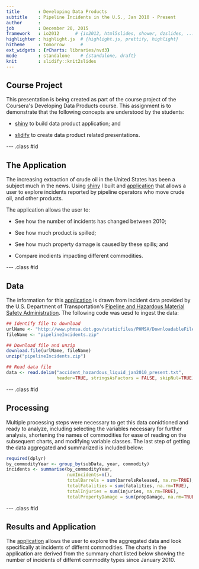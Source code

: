 ```yaml
---
title       : Developing Data Products
subtitle    : Pipeline Incidents in the U.S., Jan 2010 - Present
author      : 
job         : December 20, 2015
framework   : io2012      # {io2012, html5slides, shower, dzslides, ...}
highlighter : highlight.js  # {highlight.js, prettify, highlight}
hitheme     : tomorrow      # 
ext_widgets : {rCharts: libraries/nvd3}
mode        : standalone    # {standalone, draft}
knit        : slidify::knit2slides
---
```


## Course Project

This presentation is being created as part of the course project of the Coursera's Developing Data Products course. This assignment is to demonstrate that the following concepts are understood by the students:

* [shiny](http://shiny.rstudio.com/) to build data product application; and

* [slidify](http://slidify.org/) to create data product related presentations.

--- .class #id

## The Application

The increasing extraction of crude oil in the United States has been a subject much in the news.  Using [shiny](http://shiny.rstudio.com/) I built and [application](https://data8021.shinyapps.io/pipelineApp) that allows a user to explore incidents reported by pipeline operators who move crude oil, and other products.

The application allows the user to:

* See how the number of incidents has changed between 2010;

* See how much product is spilled;

* See how much property damage is caused by these spills; and

* Compare incdients impacting different commodities.

--- .class #id 

## Data

The information for this [application](https://data8021.shinyapps.io/pipelineApp) is drawn from incident data provided by the U.S. Department of Transportation's [Pipeline and Hazardous Material Safety Administration](http://www.phmsa.dot.gov/). The following code was uesd to ingest the data:


```r
## Identify file to download
urlName <- "http://www.phmsa.dot.gov/staticfiles/PHMSA/DownloadableFiles/Files/Pipeline/data/accident_hazardous_liquid_jan2010_present.zip"
fileName <- "pipelineIncidents.zip"

## Download file and unzip
download.file(urlName, fileName)
unzip("pipelineIncidents.zip")

## Read data file
data <- read.delim("accident_hazardous_liquid_jan2010_present.txt",
                   header=TRUE, stringsAsFactors = FALSE, skipNul=TRUE)
```

--- .class #id 

## Processing

Multiple processing steps were necessary to get this data conidtioned and ready to analyze, including selecting the variables necessary for further analysis, shortening the names of commodities for ease of reading on the subsequent charts, and modifying variable classes. The last step of getting the data aggregated and summarized is included below:


```r
required(dplyr)
by_commodityYear <- group_by(subData, year, commodity)
incidents <- summarise(by_commodityYear,
                       numIncidents=n(),
                       totalBarrels = sum(barrelsReleased, na.rm=TRUE),
                       totalFatalities = sum(fatalities, na.rm=TRUE),
                       totalInjuries = sum(injuries, na.rm=TRUE),
                       totalPropertyDamage = sum(propDamage, na.rm=TRUE))
```

--- .class #id 

## Results and Application

The [application](https://data8021.shinyapps.io/pipelineApp) allows the user to explore the aggregated data and look specifically at incidents of differnt commodities.  The charts in the application are derived from the summary chart listed below showing the number of incidents of differnt commodity types since January 2010.

<link rel='stylesheet' href=//cdnjs.cloudflare.com/ajax/libs/nvd3/1.1.15-beta/nv.d3.min.css>
<script type='text/javascript' src=//ajax.googleapis.com/ajax/libs/jquery/1.8.2/jquery.min.js></script>
<script type='text/javascript' src=//d3js.org/d3.v3.min.js></script>
<script type='text/javascript' src=//cdnjs.cloudflare.com/ajax/libs/nvd3/1.1.15-beta/nv.d3.min.js></script>
<script type='text/javascript' src=//nvd3.org/assets/lib/fisheye.js></script> 
 <style>
  .rChart {
    display: block;
    margin-left: auto; 
    margin-right: auto;
    width: 800px;
    height: 400px;
  }  
  </style>
<div id = 'chart1ec07ef556cc' class = 'rChart nvd3'></div>
<script type='text/javascript'>
 $(document).ready(function(){
      drawchart1ec07ef556cc()
    });
    function drawchart1ec07ef556cc(){  
      var opts = {
 "dom": "chart1ec07ef556cc",
"width":    800,
"height":    400,
"x": "year",
"y": "numIncidents",
"group": "commodity",
"color": "commodity",
"type": "lineChart",
"id": "chart1ec07ef556cc" 
},
        data = [
 {
 "X": 1,
"year": 2010,
"commodity": "CO2 (CARBON DIOXIDE)",
"numIncidents": 6,
"totalBarrels":         329.18,
"totalFatalities": 0,
"totalInjuries": 0,
"totalPropertyDamage": 213 
},
{
 "X": 2,
"year": 2010,
"commodity": "CRUDE OIL",
"numIncidents": 156,
"totalBarrels":       52716.75,
"totalFatalities": 0,
"totalInjuries": 0,
"totalPropertyDamage": 1033494 
},
{
 "X": 3,
"year": 2010,
"commodity": "HIGHLY VOLATILE LIQUID",
"numIncidents": 63,
"totalBarrels":       39939.18,
"totalFatalities": 1,
"totalInjuries": 1,
"totalPropertyDamage": 10566 
},
{
 "X": 4,
"year": 2010,
"commodity": "REFINED/PETROLEUM PRODUCT (NON-HVL)",
"numIncidents": 125,
"totalBarrels":        7573.29,
"totalFatalities": 0,
"totalInjuries": 2,
"totalPropertyDamage": 30922 
},
{
 "X": 5,
"year": 2011,
"commodity": "CO2 (CARBON DIOXIDE)",
"numIncidents": 4,
"totalBarrels":        2541.76,
"totalFatalities": 0,
"totalInjuries": 0,
"totalPropertyDamage": 169 
},
{
 "X": 6,
"year": 2011,
"commodity": "CRUDE OIL",
"numIncidents": 147,
"totalBarrels":       35358.56,
"totalFatalities": 0,
"totalInjuries": 0,
"totalPropertyDamage": 185259 
},
{
 "X": 7,
"year": 2011,
"commodity": "HIGHLY VOLATILE LIQUID",
"numIncidents": 72,
"totalBarrels":       27859.56,
"totalFatalities": 1,
"totalInjuries": 2,
"totalPropertyDamage": 8319 
},
{
 "X": 8,
"year": 2011,
"commodity": "REFINED/PETROLEUM PRODUCT (NON-HVL)",
"numIncidents": 123,
"totalBarrels":       23351.43,
"totalFatalities": 0,
"totalInjuries": 0,
"totalPropertyDamage": 79786 
},
{
 "X": 9,
"year": 2012,
"commodity": "CO2 (CARBON DIOXIDE)",
"numIncidents": 2,
"totalBarrels":          19.03,
"totalFatalities": 0,
"totalInjuries": 0,
"totalPropertyDamage": 6 
},
{
 "X": 10,
"year": 2012,
"commodity": "CRUDE OIL",
"numIncidents": 189,
"totalBarrels":        15025.3,
"totalFatalities": 3,
"totalInjuries": 4,
"totalPropertyDamage": 46870 
},
{
 "X": 11,
"year": 2012,
"commodity": "HIGHLY VOLATILE LIQUID",
"numIncidents": 41,
"totalBarrels":       21436.56,
"totalFatalities": 0,
"totalInjuries": 0,
"totalPropertyDamage": 4458 
},
{
 "X": 12,
"year": 2012,
"commodity": "REFINED/PETROLEUM PRODUCT (NON-HVL)",
"numIncidents": 134,
"totalBarrels":        9402.96,
"totalFatalities": 0,
"totalInjuries": 0,
"totalPropertyDamage": 93577 
},
{
 "X": 13,
"year": 2013,
"commodity": "CO2 (CARBON DIOXIDE)",
"numIncidents": 5,
"totalBarrels":          51.53,
"totalFatalities": 0,
"totalInjuries": 0,
"totalPropertyDamage": 184 
},
{
 "X": 14,
"year": 2013,
"commodity": "CRUDE OIL",
"numIncidents": 205,
"totalBarrels":       43047.61,
"totalFatalities": 0,
"totalInjuries": 6,
"totalPropertyDamage": 193263 
},
{
 "X": 15,
"year": 2013,
"commodity": "HIGHLY VOLATILE LIQUID",
"numIncidents": 57,
"totalBarrels":       61882.75,
"totalFatalities": 1,
"totalInjuries": 0,
"totalPropertyDamage": 29969 
},
{
 "X": 16,
"year": 2013,
"commodity": "REFINED/PETROLEUM PRODUCT (NON-HVL)",
"numIncidents": 134,
"totalBarrels":       12485.05,
"totalFatalities": 0,
"totalInjuries": 0,
"totalPropertyDamage": 55024 
},
{
 "X": 17,
"year": 2014,
"commodity": "BIOFUELS",
"numIncidents": 1,
"totalBarrels":            3.5,
"totalFatalities": 0,
"totalInjuries": 0,
"totalPropertyDamage": 1 
},
{
 "X": 18,
"year": 2014,
"commodity": "CO2 (CARBON DIOXIDE)",
"numIncidents": 4,
"totalBarrels":         2188.8,
"totalFatalities": 0,
"totalInjuries": 0,
"totalPropertyDamage": 31 
},
{
 "X": 19,
"year": 2014,
"commodity": "CRUDE OIL",
"numIncidents": 233,
"totalBarrels":       17847.78,
"totalFatalities": 0,
"totalInjuries": 0,
"totalPropertyDamage": 57871 
},
{
 "X": 20,
"year": 2014,
"commodity": "HIGHLY VOLATILE LIQUID",
"numIncidents": 50,
"totalBarrels":       10879.37,
"totalFatalities": 0,
"totalInjuries": 0,
"totalPropertyDamage": 30819 
},
{
 "X": 21,
"year": 2014,
"commodity": "REFINED/PETROLEUM PRODUCT (NON-HVL)",
"numIncidents": 157,
"totalBarrels":       16377.82,
"totalFatalities": 0,
"totalInjuries": 0,
"totalPropertyDamage": 41086 
},
{
 "X": 22,
"year": 2015,
"commodity": "CO2 (CARBON DIOXIDE)",
"numIncidents": 4,
"totalBarrels":           72.8,
"totalFatalities": 0,
"totalInjuries": 0,
"totalPropertyDamage": 43 
},
{
 "X": 23,
"year": 2015,
"commodity": "CRUDE OIL",
"numIncidents": 212,
"totalBarrels":       16595.09,
"totalFatalities": 0,
"totalInjuries": 0,
"totalPropertyDamage": 178766 
},
{
 "X": 24,
"year": 2015,
"commodity": "HIGHLY VOLATILE LIQUID",
"numIncidents": 54,
"totalBarrels":       73620.32,
"totalFatalities": 1,
"totalInjuries": 0,
"totalPropertyDamage": 16050 
},
{
 "X": 25,
"year": 2015,
"commodity": "REFINED/PETROLEUM PRODUCT (NON-HVL)",
"numIncidents": 123,
"totalBarrels":        6800.41,
"totalFatalities": 0,
"totalInjuries": 0,
"totalPropertyDamage": 33948 
} 
]
  
      if(!(opts.type==="pieChart" || opts.type==="sparklinePlus" || opts.type==="bulletChart")) {
        var data = d3.nest()
          .key(function(d){
            //return opts.group === undefined ? 'main' : d[opts.group]
            //instead of main would think a better default is opts.x
            return opts.group === undefined ? opts.y : d[opts.group];
          })
          .entries(data);
      }
      
      if (opts.disabled != undefined){
        data.map(function(d, i){
          d.disabled = opts.disabled[i]
        })
      }
      
      nv.addGraph(function() {
        var chart = nv.models[opts.type]()
          .width(opts.width)
          .height(opts.height)
          
        if (opts.type != "bulletChart"){
          chart
            .x(function(d) { return d[opts.x] })
            .y(function(d) { return d[opts.y] })
        }
          
         
        chart
  .margin({
 "left":    100 
})
          
        chart.xAxis
  .axisLabel("Year")

        
        
        chart.yAxis
  .axisLabel("Total Number of Incidents")
      
       d3.select("#" + opts.id)
        .append('svg')
        .datum(data)
        .transition().duration(500)
        .call(chart);

       nv.utils.windowResize(chart.update);
       return chart;
      });
    };
</script>

